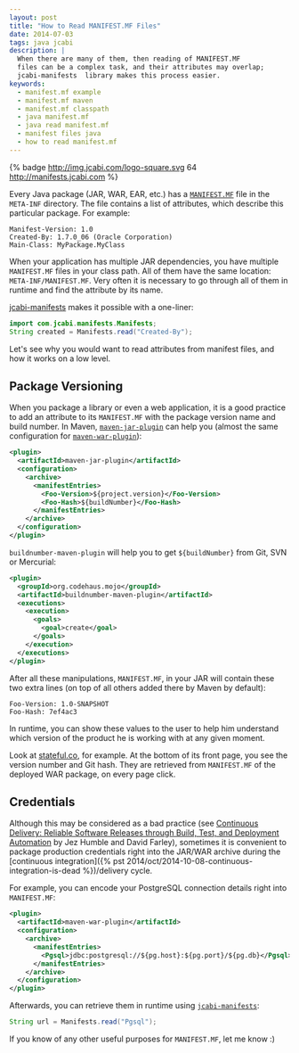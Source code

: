 ```yaml
---
layout: post
title: "How to Read MANIFEST.MF Files"
date: 2014-07-03
tags: java jcabi
description: |
  When there are many of them, then reading of MANIFEST.MF
  files can be a complex task, and their attributes may overlap;
  jcabi-manifests  library makes this process easier.
keywords:
  - manifest.mf example
  - manifest.mf maven
  - manifest.mf classpath
  - java manifest.mf
  - java read manifest.mf
  - manifest files java
  - how to read manifest.mf
---
```


{% badge http://img.jcabi.com/logo-square.svg 64 http://manifests.jcabi.com %}

Every Java package (JAR, WAR, EAR, etc.) has
a [`MANIFEST.MF`](http://docs.oracle.com/javase/tutorial/deployment/jar/manifestindex.html)
file in the `META-INF` directory. The file contains a list of attributes,
which describe this particular package. For example:

```text
Manifest-Version: 1.0
Created-By: 1.7.0_06 (Oracle Corporation)
Main-Class: MyPackage.MyClass
```

When your application has multiple JAR dependencies, you have multiple
`MANIFEST.MF` files in your class path. All of them have the same location:
`META-INF/MANIFEST.MF`. Very often it is necessary to go through all of
them in runtime and find the attribute by its name.

[jcabi-manifests](http://manifests.jcabi.com) makes it possible with a one-liner:

```java
import com.jcabi.manifests.Manifests;
String created = Manifests.read("Created-By");
```

<!--more-->

Let's see why you would want to read attributes from manifest
files, and how it works on a low level.

## Package Versioning

When you package a library or even a web application,
it is a good practice to add an attribute to its `MANIFEST.MF`
with the package version name and build number. In Maven,
[`maven-jar-plugin`](http://maven.apache.org/plugins/maven-jar-plugin/)
can help you (almost the same configuration for
[`maven-war-plugin`](http://maven.apache.org/plugins/maven-war-plugin/)):

```xml
<plugin>
  <artifactId>maven-jar-plugin</artifactId>
  <configuration>
    <archive>
      <manifestEntries>
        <Foo-Version>${project.version}</Foo-Version>
        <Foo-Hash>${buildNumber}</Foo-Hash>
      </manifestEntries>
    </archive>
  </configuration>
</plugin>
```

`buildnumber-maven-plugin`
will help you to get `${buildNumber}` from Git, SVN or Mercurial:

```xml
<plugin>
  <groupId>org.codehaus.mojo</groupId>
  <artifactId>buildnumber-maven-plugin</artifactId>
  <executions>
    <execution>
      <goals>
        <goal>create</goal>
      </goals>
    </execution>
  </executions>
</plugin>
```

After all these manipulations, `MANIFEST.MF`, in your JAR will
contain these two extra lines (on top of all others added there by Maven by default):

```text
Foo-Version: 1.0-SNAPSHOT
Foo-Hash: 7ef4ac3
```

In runtime, you can show these values to the user to help him
understand which version of the product he is working with at any given moment.

Look at [stateful.co](http://www.stateful.co), for example. At the bottom
of its front page, you see the version number and Git hash. They are
retrieved from `MANIFEST.MF` of the deployed WAR package, on every page click.

## Credentials

Although this may be considered as a bad practice
(see [Continuous Delivery: Reliable Software Releases through Build, Test, and Deployment Automation](http://amzn.to/2bQVmlb)
by Jez Humble and David Farley), sometimes it is convenient to package production
credentials right into the JAR/WAR archive during the
[continuous integration]({% pst 2014/oct/2014-10-08-continuous-integration-is-dead %})/delivery cycle.

For example, you can encode your PostgreSQL connection
details right into `MANIFEST.MF`:

```xml
<plugin>
  <artifactId>maven-war-plugin</artifactId>
  <configuration>
    <archive>
      <manifestEntries>
        <Pgsql>jdbc:postgresql://${pg.host}:${pg.port}/${pg.db}</Pgsql>
      </manifestEntries>
    </archive>
  </configuration>
</plugin>
```

Afterwards, you can retrieve them in
runtime using [`jcabi-manifests`](http://manifests.jcabi.com):

```java
String url = Manifests.read("Pgsql");
```

If you know of any other useful purposes for `MANIFEST.MF`, let me know :)

